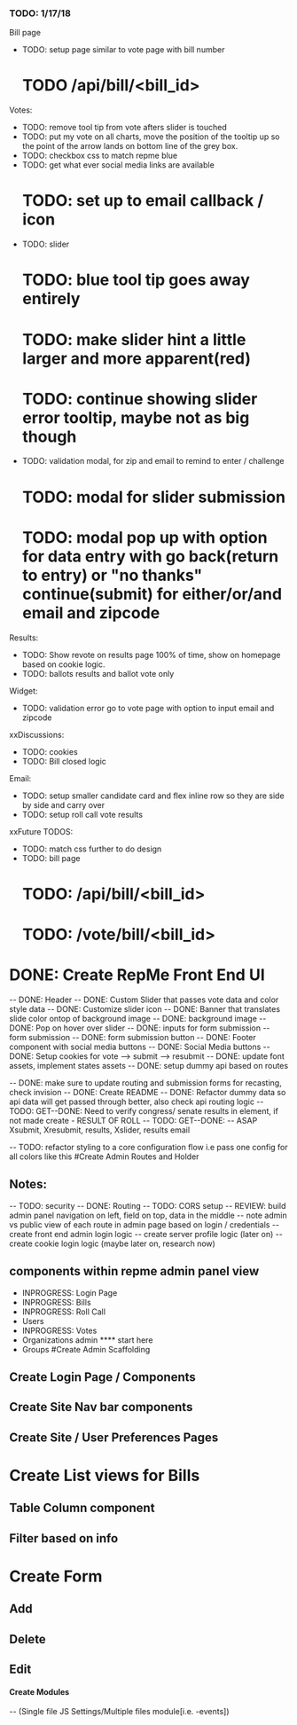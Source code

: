 ### TODO: 1/17/18
  Bill page
  - TODO: setup page similar to vote page with bill number
    # TODO /api/bill/<bill_id>
  Votes:
  - TODO: remove tool tip from vote afters slider is touched
  - TODO: put my vote on all charts, move the position of the tooltip up so the point of the arrow lands on bottom line of the grey box.
  - TODO: checkbox css to match repme blue
  - TODO: get what ever social media links are available
    # TODO: set up to email callback / icon
  - TODO: slider
    # TODO: blue tool tip goes away entirely
    # TODO: make slider hint a little larger and more apparent(red)
    # TODO: continue showing slider error tooltip, maybe not as big though
  - TODO: validation modal, for zip and email to remind to enter / challenge
    # TODO: modal for slider submission
    # TODO: modal pop up with option for data entry  with go back(return to entry) or "no thanks" continue(submit) for either/or/and email and zipcode


  Results:
  - TODO: Show revote on results page 100% of time, show on homepage based on cookie logic.
  - TODO: ballots results and ballot vote only


  Widget:
  - TODO: validation error go to vote page with option to input email and zipcode


  xxDiscussions:
  - TODO: cookies
  - TODO: Bill closed logic


  Email:
  - TODO: setup smaller candidate card and flex inline row so they are side by side and carry over
  - TODO: setup roll call vote results

  xxFuture TODOS:
  - TODO: match css further to do design
  - TODO: bill page
    # TODO: /api/bill/<bill_id>
    # TODO: /vote/bill/<bill_id>

# DONE: Create RepMe Front End UI
-- DONE: Header
-- DONE: Custom Slider that passes vote data and color style data
-- DONE: Customize slider icon
-- DONE: Banner that translates slide color ontop of background image
-- DONE: background image
-- DONE: Pop on hover over slider
-- DONE: inputs for form submission -- form submission
-- DONE: form submission button
-- DONE: Footer component with social media buttons
-- DONE: Social Media buttons
-- DONE: Setup cookies for  vote --> submit --> resubmit
-- DONE: update font assets, implement states assets
-- DONE: setup dummy api based on routes

-- DONE: make sure to update routing and submission forms for recasting, check invision
-- DONE: Create README
-- DONE: Refactor dummy data so api data will get passed through better, also check api routing logic
-- TODO: GET--DONE: Need to verify congress/ senate results in element, if not made create - RESULT OF ROLL
-- TODO: GET--DONE: -- ASAP Xsubmit, Xresubmit, results, Xslider, results email


-- TODO: refactor styling to a core configuration flow i.e pass one config for all colors
    like this <Component config={this.props.styleConfig} />
#Create Admin Routes and Holder 

## Notes:
--  TODO: security
--  DONE: Routing
--  TODO: CORS setup
--  REVIEW: build admin panel navigation on left,
    field on top, data in the middle
--  note admin vs public view of each 
    route in admin page based on login / credentials
--  create front end admin login logic
--  create server profile logic (later on)
--  create cookie login logic (maybe later on, research now) 
## components within repme admin panel view
   - INPROGRESS: Login Page
   - INPROGRESS: Bills
   - INPROGRESS: Roll Call
   - Users
   - INPROGRESS: Votes 
   - Organizations admin **** start here
   - Groups
#Create Admin Scaffolding
  ## Create Login Page / Components
  ## Create Site Nav bar components
  ## Create Site / User Preferences Pages
# Create List views for Bills
  ## Table Column component
  ## Filter based on info
# Create Form
  ## Add
  ## Delete
  ## Edit

#### Create Modules 
  -- (Single file JS Settings/Multiple files module[i.e. -events])  